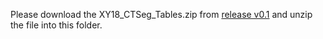Please download the XY18_CTSeg_Tables.zip from [release v0.1](https://github.com/CBIIT/Misteli-Lab-CCR-NCI/releases/download/v0.1/XY18_CTSeg_Tables.zip) and unzip the file into this folder.
